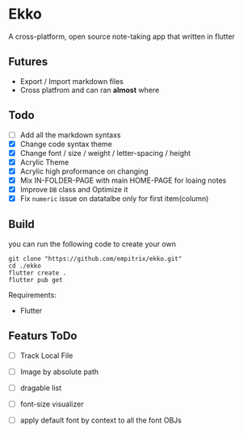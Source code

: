 # Ekko
A cross-platform, open source note-taking app that written in flutter


## Futures
- Export / Import markdown files
- Cross platfrom and can ran **almost** where

## Todo
- [ ] Add all the markdown syntaxs
- [x] Change code syntax theme
- [x] Change font / size / weight / letter-spacing / height
- [x] Acrylic Theme
- [x] Acrylic high proformance on changing
- [x] Mix IN-FOLDER-PAGE with main HOME-PAGE for loaing notes
- [x] Improve `DB` class and Optimize it
- [x] Fix `numeric` issue on datatalbe only for first item(column)

## Build
you can run the following code to create your own
```shell
git clone "https://github.com/empitrix/ekko.git"
cd ./ekko
flutter create .
flutter pub get
```
Requirements:
- Flutter

## Featurs ToDo
- [ ] Track Local File
- [ ] Image by absolute path
- [ ] dragable list
- [ ] font-size visualizer
- [ ] apply default font by context to all the font OBJs

